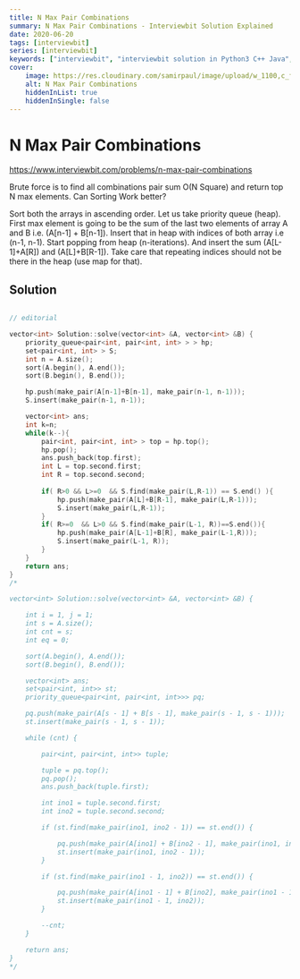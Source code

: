 ```yaml
---
title: N Max Pair Combinations
summary: N Max Pair Combinations - Interviewbit Solution Explained
date: 2020-06-20
tags: [interviewbit]
series: [interviewbit]
keywords: ["interviewbit", "interviewbit solution in Python3 C++ Java", "N Max Pair Combinations Solution Explained"]
cover:
    image: https://res.cloudinary.com/samirpaul/image/upload/w_1100,c_fit,co_rgb:FFFFFF,l_text:Arial_75_bold:N Max Pair Combinations - Solution Explained/problem-solving.webp
    alt: N Max Pair Combinations
    hiddenInList: true
    hiddenInSingle: false
---
```


# N Max Pair Combinations

https://www.interviewbit.com/problems/n-max-pair-combinations


Brute force is to find all combinations pair sum O(N Square) and return top N max elements.
Can Sorting Work better?


Sort both the arrays in ascending order.
Let us take priority queue (heap).
First max element is going to be the sum of the last two elements of array A and B i.e. (A[n-1] + B[n-1]).
Insert that in heap with indices of both array i.e (n-1, n-1).
Start popping from heap (n-iterations).
And insert the sum (A[L-1]+A[R]) and (A[L]+B[R-1]).
Take care that repeating indices should not be there in the heap (use map for that).

## Solution

```cpp

// editorial

vector<int> Solution::solve(vector<int> &A, vector<int> &B) {
    priority_queue<pair<int, pair<int, int> > > hp;
    set<pair<int, int> > S;
    int n = A.size();
    sort(A.begin(), A.end());
    sort(B.begin(), B.end());

    hp.push(make_pair(A[n-1]+B[n-1], make_pair(n-1, n-1)));
    S.insert(make_pair(n-1, n-1));

    vector<int> ans;
    int k=n;
    while(k--){
        pair<int, pair<int, int> > top = hp.top();
        hp.pop();
        ans.push_back(top.first);
        int L = top.second.first;
        int R = top.second.second;
        
        if( R>0 && L>=0  && S.find(make_pair(L,R-1)) == S.end() ){
            hp.push(make_pair(A[L]+B[R-1], make_pair(L,R-1)));
            S.insert(make_pair(L,R-1));
        }
        if( R>=0  && L>0 && S.find(make_pair(L-1, R))==S.end()){
            hp.push(make_pair(A[L-1]+B[R], make_pair(L-1,R)));
            S.insert(make_pair(L-1, R));
        }
    }
    return ans;
}
/*

vector<int> Solution::solve(vector<int> &A, vector<int> &B) {

    int i = 1, j = 1;
    int s = A.size();
    int cnt = s;
    int eq = 0;

    sort(A.begin(), A.end());
    sort(B.begin(), B.end());

    vector<int> ans;
    set<pair<int, int>> st;
    priority_queue<pair<int, pair<int, int>>> pq;

    pq.push(make_pair(A[s - 1] + B[s - 1], make_pair(s - 1, s - 1)));
    st.insert(make_pair(s - 1, s - 1));

    while (cnt) {

        pair<int, pair<int, int>> tuple;

        tuple = pq.top();
        pq.pop();
        ans.push_back(tuple.first);

        int ino1 = tuple.second.first;
        int ino2 = tuple.second.second;

        if (st.find(make_pair(ino1, ino2 - 1)) == st.end()) {

            pq.push(make_pair(A[ino1] + B[ino2 - 1], make_pair(ino1, ino2 - 1)));
            st.insert(make_pair(ino1, ino2 - 1));
        }

        if (st.find(make_pair(ino1 - 1, ino2)) == st.end()) {

            pq.push(make_pair(A[ino1 - 1] + B[ino2], make_pair(ino1 - 1, ino2)));
            st.insert(make_pair(ino1 - 1, ino2));
        }

        --cnt;
    }

    return ans;
}
*/
```